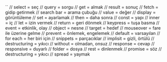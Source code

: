 ``
// select = seç
// query = sorgu
// get = almak
// result = sonuç
// fetch = gidip getirmek
// search bar = arama çubuğu
// value = değer
// display = görüntüleme
// set = ayarlamak
// then = daha sonra
// const = yapı
// inner = iç
// let = izin vermek
// return = geri dönmek
// keypress = tuşa basma
// event = etkinlik, olay
// object = nesne
// target = hedef
// mouseover = fare ile üzerine gelme
// prevent = önlemek, engelemek
// default = varsayılan
// for each = her biri için
// snippets = parçacıklar
// implisit = gizli, örtülü
// destructuring = yıkıcı
// without = olmadan, onsuz
// response = cevap
// responsive = duyarlı
// folder = dosya
// rest = dinlenmek
// promise = söz
// destructuring = yıkıcı
// spread = yaymak
